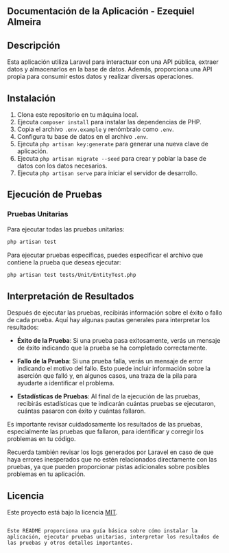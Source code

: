 
## Documentación de la Aplicación - Ezequiel Almeira

## Descripción

Esta aplicación utiliza Laravel para interactuar con una API pública, extraer datos y almacenarlos en la base de datos. Además, proporciona una API propia para consumir estos datos y realizar diversas operaciones.

## Instalación

1. Clona este repositorio en tu máquina local.
2. Ejecuta `composer install` para instalar las dependencias de PHP.
3. Copia el archivo `.env.example` y renómbralo como `.env`.
4. Configura tu base de datos en el archivo `.env`.
5. Ejecuta `php artisan key:generate` para generar una nueva clave de aplicación.
6. Ejecuta `php artisan migrate --seed` para crear y poblar la base de datos con los datos necesarios.
7. Ejecuta `php artisan serve` para iniciar el servidor de desarrollo.

## Ejecución de Pruebas

### Pruebas Unitarias

Para ejecutar todas las pruebas unitarias:

```bash
php artisan test
```

Para ejecutar pruebas específicas, puedes especificar el archivo que contiene la prueba que deseas ejecutar:

```bash
php artisan test tests/Unit/EntityTest.php
```

## Interpretación de Resultados

Después de ejecutar las pruebas, recibirás información sobre el éxito o fallo de cada prueba. Aquí hay algunas pautas generales para interpretar los resultados:

- **Éxito de la Prueba**: Si una prueba pasa exitosamente, verás un mensaje de éxito indicando que la prueba se ha completado correctamente.
  
- **Fallo de la Prueba**: Si una prueba falla, verás un mensaje de error indicando el motivo del fallo. Esto puede incluir información sobre la aserción que falló y, en algunos casos, una traza de la pila para ayudarte a identificar el problema.

- **Estadísticas de Pruebas**: Al final de la ejecución de las pruebas, recibirás estadísticas que te indicarán cuántas pruebas se ejecutaron, cuántas pasaron con éxito y cuántas fallaron.

Es importante revisar cuidadosamente los resultados de las pruebas, especialmente las pruebas que fallaron, para identificar y corregir los problemas en tu código.

Recuerda también revisar los logs generados por Laravel en caso de que haya errores inesperados que no estén relacionados directamente con las pruebas, ya que pueden proporcionar pistas adicionales sobre posibles problemas en tu aplicación.

## Licencia

Este proyecto está bajo la licencia [MIT](https://opensource.org/licenses/MIT).
```

Este README proporciona una guía básica sobre cómo instalar la aplicación, ejecutar pruebas unitarias, interpretar los resultados de las pruebas y otros detalles importantes.
